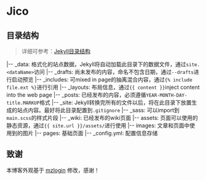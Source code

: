 # Jico

## 目录结构

> 详细可参考：[Jekyll目录结构](https://www.jekyll.com.cn/docs/structure/)

|-- _data: 格式化的站点数据，Jekyll将自动加载此目录下的数据文件，通过`site.<dataName>`访问
|-- _drafts: 尚未发布的内容，命名不包含日期，通过`--drafts`进行启动预览
|-- _includes: 可mixed in page的抽离混合内容，通过`{% include file.ext %}`进行引用
|-- _layouts: 布局信息，通过`{{ content }}`inject content into the web page
|-- _posts: 已经发布的内容，必须遵循`YEAR-MONTH-DAY-title.MARKUP`格式
|-- _site: Jekyll转换完所有的文件以后，将在此目录下放置生成的站点内容。最好将此目录配置到`.gitignore`
|-- _sass: 可以import到`main.scss`的样式片段
|-- _wiki: 已经发布的wiki页面
|-- assets: 页面可以使用的静态资源，通过`{{ site.url }}/assets/`进行使用
|-- images: 文章和页面中使用到的图片
|-- pages: 基础页面
|-- _config.yml: 配置信息存储
## 致谢

本博客外观基于 [mzlogin](https://mazhuang.org/) 修改，感谢！

[1]: https://github.com/mzlogin/chinese-copywriting-guidelines
[2]: https://help.github.com/articles/setting-up-your-pages-site-locally-with-jekyll/
[3]: https://github.com/mzlogin/mzlogin.github.io/issues/2
